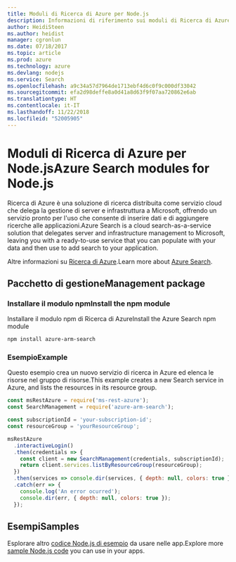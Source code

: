 ```yaml
---
title: Moduli di Ricerca di Azure per Node.js
description: Informazioni di riferimento sui moduli di Ricerca di Azure per Node.js
author: HeidiSteen
ms.author: heidist
manager: cgronlun
ms.date: 07/18/2017
ms.topic: article
ms.prod: azure
ms.technology: azure
ms.devlang: nodejs
ms.service: Search
ms.openlocfilehash: a9c34a57d7964de1713ebf4d6c0f9c000df33042
ms.sourcegitcommit: efa2d98deffe8a0d41a8d63f9f07aa720862e6ab
ms.translationtype: HT
ms.contentlocale: it-IT
ms.lasthandoff: 11/22/2018
ms.locfileid: "52005905"
---
```

# <a name="azure-search-modules-for-nodejs"></a><span data-ttu-id="fb8af-103">Moduli di Ricerca di Azure per Node.js</span><span class="sxs-lookup"><span data-stu-id="fb8af-103">Azure Search modules for Node.js</span></span>

<span data-ttu-id="fb8af-104">Ricerca di Azure è una soluzione di ricerca distribuita come servizio cloud che delega la gestione di server e infrastruttura a Microsoft, offrendo un servizio pronto per l'uso che consente di inserire dati e di aggiungere ricerche alle applicazioni.</span><span class="sxs-lookup"><span data-stu-id="fb8af-104">Azure Search is a cloud search-as-a-service solution that delegates server and infrastructure management to Microsoft, leaving you with a ready-to-use service that you can populate with your data and then use to add search to your application.</span></span>

<span data-ttu-id="fb8af-105">Altre informazioni su [Ricerca di Azure](https://docs.microsoft.com/azure/search/search-what-is-azure-search).</span><span class="sxs-lookup"><span data-stu-id="fb8af-105">Learn more about [Azure Search](https://docs.microsoft.com/azure/search/search-what-is-azure-search).</span></span>

## <a name="management-package"></a><span data-ttu-id="fb8af-106">Pacchetto di gestione</span><span class="sxs-lookup"><span data-stu-id="fb8af-106">Management package</span></span>

### <a name="install-the-npm-module"></a><span data-ttu-id="fb8af-107">Installare il modulo npm</span><span class="sxs-lookup"><span data-stu-id="fb8af-107">Install the npm module</span></span>

<span data-ttu-id="fb8af-108">Installare il modulo npm di Ricerca di Azure</span><span class="sxs-lookup"><span data-stu-id="fb8af-108">Install the Azure Search npm module</span></span>

```bash
npm install azure-arm-search
```

### <a name="example"></a><span data-ttu-id="fb8af-109">Esempio</span><span class="sxs-lookup"><span data-stu-id="fb8af-109">Example</span></span>

<span data-ttu-id="fb8af-110">Questo esempio crea un nuovo servizio di ricerca in Azure ed elenca le risorse nel gruppo di risorse.</span><span class="sxs-lookup"><span data-stu-id="fb8af-110">This example creates a new Search service in Azure, and lists the resources in its resource group.</span></span>

```javascript
const msRestAzure = require('ms-rest-azure');
const SearchManagement = require('azure-arm-search');

const subscriptionId = 'your-subscription-id';
const resourceGroup = 'yourResourceGroup';

msRestAzure
  .interactiveLogin()
  .then(credentials => {
    const client = new SearchManagement(credentials, subscriptionId);
    return client.services.listByResourceGroup(resourceGroup);
  })
  .then(services => console.dir(services, { depth: null, colors: true }))
  .catch(err => {
    console.log('An error ocurred');
    console.dir(err, { depth: null, colors: true });
  });
```

## <a name="samples"></a><span data-ttu-id="fb8af-111">Esempi</span><span class="sxs-lookup"><span data-stu-id="fb8af-111">Samples</span></span>

<span data-ttu-id="fb8af-112">Esplorare altro [codice Node.js di esempio](https://azure.microsoft.com/resources/samples/?platform=nodejs) da usare nelle app.</span><span class="sxs-lookup"><span data-stu-id="fb8af-112">Explore more [sample Node.js code](https://azure.microsoft.com/resources/samples/?platform=nodejs) you can use in your apps.</span></span>
